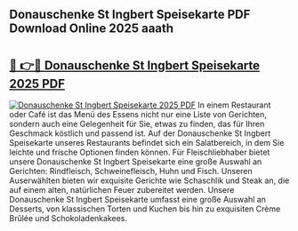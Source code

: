 ## Donauschenke St Ingbert Speisekarte PDF Download Online 2025 aaath

# <h2><a href="http://gcccl2u.nevu.top/?p=Donauschenke+St+Ingbert+Speisekarte">🔗 👉🔴 Donauschenke St Ingbert Speisekarte 2025 PDF</a></h2>

[![Donauschenke St Ingbert Speisekarte 2025 PDF](https://i.imgur.com/dBaPXMq.png)](http://gcccl2u.nevu.top/?p=Donauschenke+St+Ingbert+Speisekarte)
In einem Restaurant oder Café ist das Menü des Essens nicht nur eine Liste von Gerichten, sondern auch eine Gelegenheit für Sie, etwas zu finden, das für Ihren Geschmack köstlich und passend ist. Auf der Donauschenke St Ingbert Speisekarte unseres Restaurants befindet sich ein Salatbereich, in dem Sie leichte und frische Optionen finden können. Für Fleischliebhaber bietet unsere Donauschenke St Ingbert Speisekarte eine große Auswahl an Gerichten: Rindfleisch, Schweinefleisch, Huhn und Fisch. Unseren Auserwählten bieten wir exquisite Gerichte wie Schaschlik und Steak an, die auf einem alten, natürlichen Feuer zubereitet werden. Unsere Donauschenke St Ingbert Speisekarte umfasst eine große Auswahl an Desserts, von klassischen Torten und Kuchen bis hin zu exquisiten Crème Brûlée und Schokoladenkakees.
